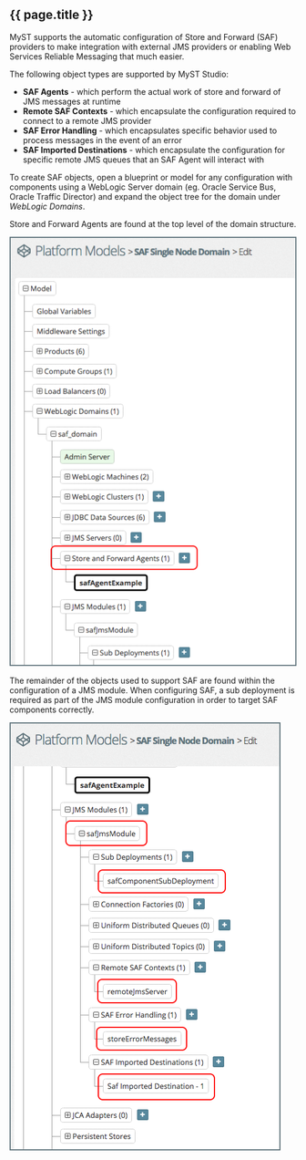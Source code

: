 ## {{ page.title }}

MyST supports the automatic configuration of Store and Forward (SAF) providers to make integration with external JMS providers or enabling Web Services Reliable Messaging that much easier.

The following object types are supported by MyST Studio:

* **SAF Agents** - which perform the actual work of store and forward of JMS messages at runtime
* **Remote SAF Contexts** - which encapsulate the configuration required to connect to a remote JMS provider
* **SAF Error Handling** - which encapsulates specific behavior used to process messages in the event of an error
* **SAF Imported Destinations** - which encapsulate the configuration for specific remote JMS queues that an SAF Agent will interact with

To create SAF objects, open a blueprint or model for any configuration with components using a WebLogic Server domain (eg. Oracle Service Bus, Oracle Traffic Director) and expand the object tree for the domain under *WebLogic Domains*.

Store and Forward Agents are found at the top level of the domain structure.

![](img/exampleSafAgent.png)

The remainder of the objects used to support SAF are found within the configuration of a JMS module. When configuring SAF, a sub deployment is required as part of the JMS module configuration in order to target SAF components correctly.

![](img/exampleSafJmsModules.png)

